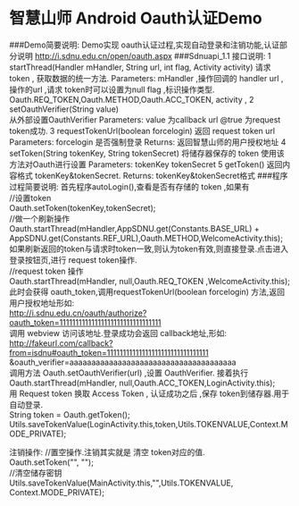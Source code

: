 ﻿智慧山师 Android Oauth认证Demo
===================================
###Demo简要说明:
Demo实现 oauth认证过程,实现自动登录和注销功能,认证部分说明   http://i.sdnu.edu.cn/open/oauth.aspx
###Sdnuapi_1.1 接口说明:
		1
		startThread(Handler mHandler, String url, int flag, Activity activity)
		请求token , 获取数据的统一方法.
		Parameters:
		mHandler ,操作回调的 handler
		url ,操作的url ,请求 token时可以设置为null
		flag ,标识操作类型. Oauth.REQ_TOKEN,Oauth.METHOD,Oauth.ACC_TOKEN,
		activity ,
		2
		setOauthVerifier(String value)   
		从外部设置OauthVerifier 
		Parameters: 
		value  为callback url
		@true 
		为request token成功.
		3
		requestTokenUrl(boolean forcelogin)
		返回 request token url 
		Parameters: 
		forcelogin 是否强制登录 
		Returns: 
		返回智慧山师的用户授权地址
		4
		setToken(String tokenKey, String tokenSecret)
		将储存器保存的 token 使用该方法对Oauth进行设置
		Parameters: 
		tokenKey 
		tokenSecret 
		5
		getToken()
		返回内容格式 tokenKey&tokenSecret. 
		Returns: 
		tokenKey&tokenSecret格式
###程序过程简要说明:
首先程序autoLogin(),查看是否有存储的 token ,如果有<br/>
//设置token<br/>
Oauth.setToken(tokenKey,tokenSecret);<br/>
//做一个刷新操作<br />
Oauth.startThread(mHandler,AppSDNU.get(Constants.BASE_URL) + AppSDNU.get(Constants.REF_URL),Oauth.METHOD,WelcomeActivity.this);<br/>
如果刷新返回的token与请求时token一致,则认为token有效,则直接登录.点击进入登录按钮页,进行 request token操作.<br/>
//request token 操作<br/>
Oauth.startThread(mHandler, null,Oauth.REQ_TOKEN ,WelcomeActivity.this);<br/>
此时会获得 oauth_token,调用requestTokenUrl(boolean forcelogin) 方法,返回用户授权地址形如:<br />
	http://i.sdnu.edu.cn/oauth/authorize?oauth_token=11111111111111111111111111111111<br/>
调用 webview 访问该地址.登录成功会返回 callback地址,形如:<br />
	http://fakeurl.com/callback?from=isdnu#oauth_token=11111111111111111111111111111111<br/>&oauth_verifier=aaaaaaaaaaaaaaaaaaaaaaaaaaaaaaaaaaaaaa<br/>
调用方法 Oauth.setOauthVerifier(url)  ,设置 OauthVerifier.
接着执行Oauth.startThread(mHandler, null,Oauth.ACC_TOKEN,LoginActivity.this);	
用  Request token 换取 Access Token , 认证成功之后 ,保存 token到储存器.用于自动登录.<br/>
String token = Oauth.getToken();
Utils.saveTokenValue(LoginActivity.this,token,Utils.TOKENVALUE,Context.MODE_PRIVATE);

注销操作:
//置空操作.注销其实就是 清空  token对应的值.<br/>
Oauth.setToken("", "");<br/>
//清空储存密钥<br/>
Utils.saveTokenValue(MainActivity.this,"",Utils.TOKENVALUE, Context.MODE_PRIVATE);

	

